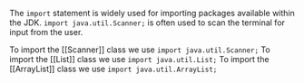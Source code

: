 The `import` statement is widely used for importing packages available within the JDK. `import java.util.Scanner;` is often used to scan the terminal for input from the user.

To import the [[Scanner]] class we use `import java.util.Scanner;`
To import the [[List]] class we use `import java.util.List;`
To import the [[ArrayList]] class we use `import java.util.ArrayList;`



